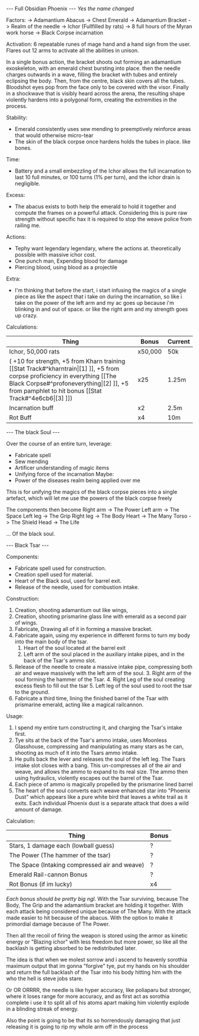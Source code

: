 
--- Full Obsidian Phoenix ---
*Yes the name changed*

Factors:
-> Adamantium Abacus
-> Chest Emerald 
-> Adamantium Bracket 
-> Realm of the needle
-> Ichor (Fullfilled by rats)
-> 8 full hours of the Myran work horse
-> Black Corpse incarnation

Activation: 6 repeatable runes of mage hand and a hand sign from the user. Flares out 12 arms to activate all the abilities in unison. 

In a single bonus action, the bracket shoots out forming an adamantium exoskeleton, with an emerald chest bursting into place. then the needle charges outwards in a wave, filling the bracket with tubes and entirely eclipsing the body. Then, from the centre, black skin covers all the tubes. Bloodshot eyes pop from the face only to be covered with the visor. Finally in a shockwave that is visibly heard across the arena, the resulting shape violently hardens into a polygonal form, creating the extremities in the process.

Stability:
- Emerald consistently uses sew mending to preemptively reinforce areas that would otherwise micro-tear
- The skin of the black corpse once hardens holds the tubes in place. like bones.

Time:
- Battery and a small embezzling of the Ichor allows the full incarnation to last 10 full minutes, or 100 turns (1% per turn), and the ichor drain is negligible.

Excess:
- The abacus exists to both help the emerald to hold it together and compute the frames on a powerful attack. Considering this is pure raw strength without specific hax it is required to stop the weave police from railing me.

Actions: 
- Tephy want legendary legendary, where the actions at. theoretically possible with massive ichor cost.
- One punch man, Expending blood for damage
- Piercing blood, using blood as a projectile

Extra:
- I'm thinking that before the start, i start infusing the magics of a single piece as like the aspect that i take on during the incarnation, so like i take on the power of the left arm and my ac goes up because i'm blinking in and out of space. or like the right arm and my strength goes up crazy.

Calculations:

| Thing                                                                                                                                                                                                                           | Bonus   | Current |
| ------------------------------------------------------------------------------------------------------------------------------------------------------------------------------------------------------------------------------- | ------- | ------- |
| Ichor, 50,000 rats                                                                                                                                                                                                              | x50,000 | 50k     |
| ( +10 for strength, +5 from Kharn training [[Stat Track#^kharntrain\|[1] ]], +5 from corpse proficiency in everything [[The Black Corpse#^profoneverything\|[2] ]], +5 from pamphlet to hit bonus [[Stat Track#^4e6cb6\|[3] ]]) | x25     | 1.25m   |
| Incarnation buff                                                                                                                                                                                                                | x2      | 2.5m    |
| Rot Buff                                                                                                                                                                                                                        | x4      | 10m     |





--- The black Soul ---

Over the course of an entire turn, leverage: 
- Fabricate spell
- Sew mending
- Artificer understanding of magic items
- Unifying force of the incarnation
Maybe: 
- Power of the diseases realm being applied over me

This is for unifying the magics of the black corpse pieces into a single artefact, which will let me use the powers of the black corpse freely

The components then become
Right arm -> The Power
Left arm -> The Space
Left leg -> The Grip
Right leg -> The Body
Heart -> The Many
Torso -> The Shield
Head -> The Life

... Of the black soul.


--- Black Tsar ---

Components:
- Fabricate spell used for construction.
- Creation spell used for material.
- Heart of the Black soul, used for barrel exit.
- Release of the needle, used for combustion intake.

Construction:
1. Creation, shooting adamantium out like wings,
2. Creation, shooting prismarine glass line with emerald as a second pair of wings.
3. Fabricate, Drawing all of it in forming a massive bracket.
4. Fabricate again, using my experience in different forms to turn my body into the main body of the tsar.
	1. Heart of the soul located at the barrel exit
	2. Left arm of the soul placed in the auxiliary intake pipes, and in the back of the Tsar's ammo slot.
5. Release of the needle to create a massive intake pipe, compressing both air and weave massively with the left arm of the soul.
	3. Right arm of the soul forming the hammer of the Tsar.
	4. Right Leg of the soul creating excess flesh to fill out the tsar
	5. Left leg of the soul used to root the tsar to the ground.
6. Fabricate a third time, lining the finished barrel of the Tsar with prismarine emerald, acting like a magical railcannon.

Usage:
1. I spend my entire turn constructing it, and charging the Tsar's intake first.
2. Tye sits at the back of the Tsar's ammo intake, uses Moonless Glasshouse, compressing and manipulating as many stars as he can, shooting as much of it into the Tsars ammo intake.
3. He pulls back the lever and releases the soul of the left leg. The Tsars intake slot closes with a bang. This un-compresses all of the air and weave, and allows the ammo to expand to its real size. The ammo then using hydraulics, violently escapes out the barrel of the Tsar.
4. Each piece of ammo is magically propelled by the prismarine lined barrel
5. The heart of the soul converts each weave enhanced star into "Phoenix Dust" which appears like a pure white bird that leaves a white trail as it exits. Each individual Phoenix dust is a separate attack that does a wild amount of damage.

Calculation:

| Thing                                         | Bonus |
| --------------------------------------------- | ----- |
| Stars, 1 damage each (lowball guess)          | ?     |
| The Power (The hammer of the tsar)            | ?     |
| The Space (Intaking compressed air and weave) | ?     |
| Emerald Rail-cannon Bonus                     | ?     |
| Rot Bonus (if im lucky)                       | x4    |
*Each bonus should be pretty big ngl*.
With the Tsar surviving, because The Body, The Grip and the adamantium bracket are holding it together. 
With each attack being considered unique because of The Many. 
With the attack made easier to hit because of the abacus.
With the option to make it primordial damage because of The Power.

Then all the recoil of firing the weapon is stored using the armor as kinetic energy or "Blazing ichor" with less freedom but more power, so like all the backlash is getting absorbed to be redistributed later.

The idea is that when we molest sorrow and i ascend to heavenly sorothia maximum output that im gonna "forgive" tye, put my hands on his shoulder and return the full backlash of the Tsar into his body hitting him with the who the hell is steve jobs stare.

Or OR ORRRR, the needle is like hyper accuracy, like poliaparu but stronger, where it loses range for more accuracy, and as first act as sorothia complete i use it to split all of his atoms apart making him violently explode in a blinding streak of energy.

Also the point is going to be that its so horrendously damaging that just releasing it is going to rip my whole arm off in the process


